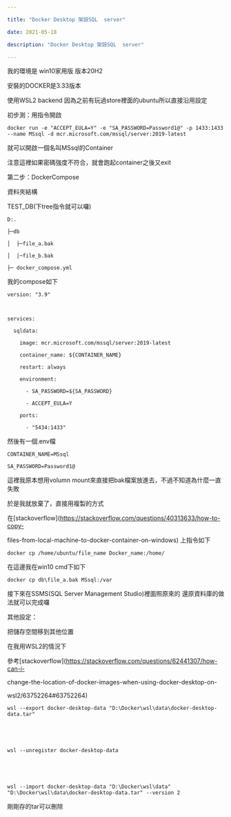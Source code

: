 ```yaml
---

title: "Docker Desktop 架設SQL  server"

date: 2021-05-18

description: "Docker Desktop 架設SQL  server"

---
```




我的環境是 win10家用版 版本20H2



安裝的DOCKER是3.33版本



使用WSL2 backend 因為之前有玩過store裡面的ubuntu所以直接沿用設定



初步測：用指令開啟



    

    

    docker run -e "ACCEPT_EULA=Y" -e "SA_PASSWORD=Password1@" -p 1433:1433 --name MSsql -d mcr.microsoft.com/mssql/server:2019-latest



就可以開啟一個名叫MSsql的Container



注意這裡如果密碼強度不符合，就會跑起container之後又exit



第二步：DockerCompose



資料夾結構



TEST_DB(下tree指令就可以囉)



    

    

    D:.

    ├─db

    │  ├─file_a.bak    

    │  │─file_b.bak     

    ├─ docker_compose.yml



我的compose如下



    

    

    version: "3.9"

       

    services:

      sqldata:

        image: mcr.microsoft.com/mssql/server:2019-latest

        container_name: ${CONTAINER_NAME}

        restart: always

        environment:

          - SA_PASSWORD=${SA_PASSWORD}

          - ACCEPT_EULA=Y

        ports:

          - "5434:1433"



然後有一個.env檔



    

    

    CONTAINER_NAME=MSsql

    SA_PASSWORD=Password1@



這裡我原本想用volumn mount來直接把bak檔案放進去，不過不知道為什麼一直失敗



於是我就放棄了，直接用複製的方式



在[stackoverflow](https://stackoverflow.com/questions/40313633/how-to-copy-

files-from-local-machine-to-docker-container-on-windows) 上指令如下



    

    

    docker cp /home/ubuntu/file_name Docker_name:/home/ 



在這邊我在win10 cmd下如下



    

    

    docker cp db\file_a.bak MSsql:/var



接下來在SSMS(SQL Server Management Studio)裡面照原來的 還原資料庫的做法就可以完成囉



其他設定：



把儲存空間移到其他位置



在我用WSL2的情況下

參考[stackoverflow](https://stackoverflow.com/questions/62441307/how-can-i-

change-the-location-of-docker-images-when-using-docker-desktop-on-

wsl2/63752264#63752264)



    

    

    wsl --export docker-desktop-data "D:\Docker\wsl\data\docker-desktop-data.tar"

    

    

    wsl --unregister docker-desktop-data

    

    

    wsl --import docker-desktop-data "D:\Docker\wsl\data" "D:\Docker\wsl\data\docker-desktop-data.tar" --version 2



剛剛存的tar可以刪除



